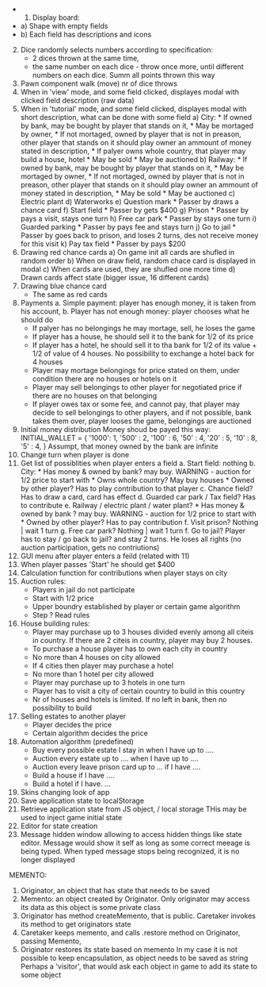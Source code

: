 + 1. Display board:
+    a) Shape with empty fields
+    b) Each field has descriptions and icons
2. Dice randomly selects numbers according to specification:
    * 2 dices thrown at the same time,
    * the same number on each dice - throw once more, until different numbers on each dice. Summ all points thrown this way
3. Pawn component walk (move) nr of dice throws
4. When in 'view' mode, and some field clicked, displayes modal with clicked field description (raw data)
5. When in 'tutorial' mode, and some field clicked, displayes modal with short description, what can be done with some field
    a) City:
        * If owned by bank, may be bought by player that stands on it,
        * May be mortaged by owner,
        * If not mortaged, owned by player that is not in preason, other player that stands on it should play owner an ammount of money stated in description,
        * If palyer owns whole country, that player may build a house, hotel
        * May be sold
        * May be auctioned
    b) Railway:
        * If owned by bank, may be bought by player that stands on it,
        * May be mortaged by owner,
        * If not mortaged, owned by player that is not in preason, other player that stands on it should play owner an ammount of money stated in description,
        * May be sold
        * May be auctioned
    c) Electric plant
    d) Waterworks
    e) Question mark
        * Passer by draws a chance card
    f) Start field
        * Passer by gets $400
    g) Prison
        * Passer by pays a visit, stays one turn
    h) Free car park
        * Passer by stays one turn
    i) Guarded parking
        * Passer by pays fee and stays turn
    j) Go to jail 
        * Passer by goes back to prison, and loses 2 turns, des not receive money for this visit
    k) Pay tax field
        * Passer by pays $200
6. Drawing red chance cards
    a) On game init all cards are shufled in random order
    b) When on draw field, random chace card is displayed in modal
    c) When cards are used, they are shufled one more time
    d) Drawn cards affect state (bigger issue, 16 different cards)
7. Drawing blue chance card
    * The same as red cards
8. Payments
    a. Simple payment: player has enough money, it is taken from his account,
    b. Player has not enough money: player chooses what he should do
    * If palyer has no belongings he may mortage, sell, he loses the game
    * If player has a house, he should sell it to the bank for 1/2 of its price
    * If player has a hotel, he should sell it to tha bank for 1/2 of its value + 1/2 of value of 4 houses. No possibility to exchange a hotel back for 4 houses
    * Player may mortage belongings for price stated on them, under condition there are no houses or hotels on it
    * Player may sell belongings to other player for negotiated price
    if there are no houses on that belonging
    * If player owes tax or some fee, and cannot pay, that player may decide to sell belongings to other players, and if not possible, bank takes them over, player looses the game, belongings are auctioned
9. Initial money distribution
    Money shoud be payed this way:
        INITIAL_WALLET = {
            '1000': 1,
            '500' : 2,
            '100' : 6,
            '50'  : 4,
            '20'  : 5,
            '10'  : 8,
            '5'   : 4,
        }
    Assumpt, that money owned by the bank are infinite
10. Change turn when player is done
11. Get list of possiblities when player enters a field
    a. Start field: nothing
    b. City:
        * Has money & owned by bank? may buy. WARNING - auction for 1/2 price to start with
        * Owns whole country? May buy houses
        * Owned by other player? Has to play contribution to that player
    c. Chance field? Has to draw a card, card has effect
    d. Guarded car park / Tax field? Has to contribute
    e. Railway / electric plant / water plant?
        * Has money & owned by bank ? may buy. WARNING - auction for 1/2 price to start with
        * Owned by other player? Has to pay contribution
    f. Visit prison? Nothing | wait 1 turn
    g. Free car park? Nothing | wait 1 turn
    f. Go to jail? Player has to stay / go back to jail? and stay 2 turns. He loses all rights (no auction participation, gets no contriutions)
12. GUI menu after player enters a feild (related with 11)
13. When player passes 'Start' he should get $400
14. Calculation function for contributions when player stays on city
15. Auction rules:
    * Players in jail do not participate
    * Start with 1/2 price
    * Upper boundry established by player or certain game algorithm
    * Step ? Read rules
16. House building rules:
    * Player may purchase up to 3 houses divided evenly among all citeis in country. If there are 2 citeis in country, player may buy 2 houses.
    * To purchase a house player has to own each city in country
    * No more than 4 houses on city allowed
    * If 4 cities then player may purchase a hotel
    * No more than 1 hotel per city allowed
    * Player may purchase up to 3 hotels in one turn
    * Player has to visit a city of certain country to build in this country
    * Nr of houses and hotels is limited. If no left in bank, then no
    possibility to build
17. Selling estates to another player
    * Player decides the price
    * Certain algorithm decides the price
18. Automation algorithm (predefined)
    * Buy every possible estate I stay in when I have up to ....
    * Auction every estate up to .... when I have up to .... 
    * Auction every leave prison card up to ... if I have ....
    * Build a house if I have ....
    * Build a hotel if I have. ...
19. Skins changing look of app
20. Save application state to localStorage
21. Retrieve application state from JS object, / local storage
THis may be used to inject game initial state
22. Editor for state creation
23. Message hidden window allowing to access hidden things like state editor.
Message would show it self as long as some correct meeage is being typed.
When typed message stops being recognized, it is no longer displayed

MEMENTO:
1. Originator, an object that has state that needs to be saved
2. Memento: an object created by Originator. Only originator may access its data
as this object is some private class
3. Originator has method createMemento, that is public. Caretaker invokes its method to get originators state
4. Caretaker keeps memento, and calls .restore method on Originator, passing Memento,
5. Originator restores its state based on memento
In my case it is not possible to keep encapsulation, as object needs to be saved as string
Perhaps a 'visitor', that would ask each object in game to add its state to some object
